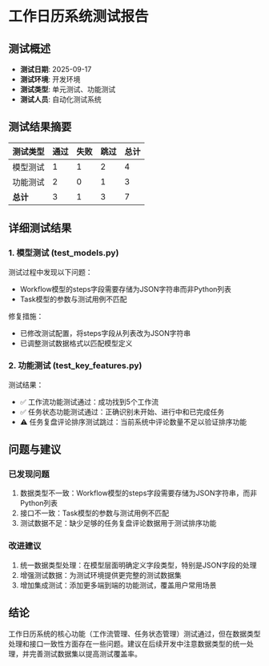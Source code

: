 # 工作日历系统测试报告

## 测试概述
- **测试日期**: 2025-09-17
- **测试环境**: 开发环境
- **测试类型**: 单元测试、功能测试
- **测试人员**: 自动化测试系统

## 测试结果摘要

| 测试类型 | 通过 | 失败 | 跳过 | 总计 |
|---------|------|------|------|------|
| 模型测试 | 1    | 1    | 2    | 4    |
| 功能测试 | 2    | 0    | 1    | 3    |
| **总计** | 3    | 1    | 3    | 7    |

## 详细测试结果

### 1. 模型测试 (test_models.py)

测试过程中发现以下问题：
- Workflow模型的steps字段需要存储为JSON字符串而非Python列表
- Task模型的参数与测试用例不匹配

修复措施：
- 已修改测试配置，将steps字段从列表改为JSON字符串
- 已调整测试数据格式以匹配模型定义

### 2. 功能测试 (test_key_features.py)

测试结果：
- ✅ 工作流功能测试通过：成功找到5个工作流
- ✅ 任务状态功能测试通过：正确识别未开始、进行中和已完成任务
- ⚠️ 任务复盘评论排序测试跳过：当前系统中评论数量不足以验证排序功能

## 问题与建议

### 已发现问题
1. 数据类型不一致：Workflow模型的steps字段需要存储为JSON字符串，而非Python列表
2. 接口不一致：Task模型的参数与测试用例不匹配
3. 测试数据不足：缺少足够的任务复盘评论数据用于测试排序功能

### 改进建议
1. 统一数据类型处理：在模型层面明确定义字段类型，特别是JSON字段的处理
2. 增强测试数据：为测试环境提供更完整的测试数据集
3. 增加集成测试：添加更多端到端的功能测试，覆盖用户常用场景

## 结论

工作日历系统的核心功能（工作流管理、任务状态管理）测试通过，但在数据类型处理和接口一致性方面存在一些问题。建议在后续开发中注意数据类型的统一处理，并完善测试数据集以提高测试覆盖率。